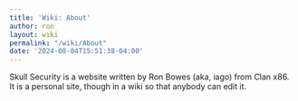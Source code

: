 ```yaml
---
title: 'Wiki: About'
author: ron
layout: wiki
permalink: "/wiki/About"
date: '2024-08-04T15:51:38-04:00'
---
```


Skull Security is a website written by Ron Bowes (aka, iago) from Clan x86. It is a personal site, though in a wiki so that anybody can edit it.
